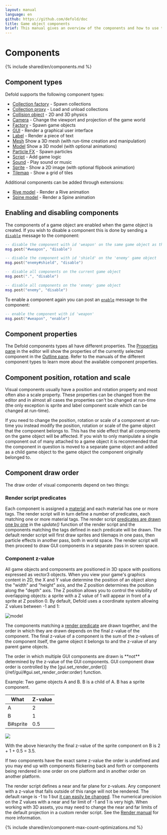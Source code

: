 ```yaml
---
layout: manual
language: en
github: https://github.com/defold/doc
title: Game object components
brief: This manual gives an overview of the components and how to use them.
---
```


#  Components

{% include shared/en/components.md %}

## Component types

Defold supports the following component types:

* [Collection factory](/manuals/collection-factory) - Spawn collections
* [Collection proxy](/manuals/collection-proxy) - Load and unload collections
* [Collision object](/manuals/physics) - 2D and 3D physics
* [Camera](/manuals/camera) - Change the viewport and projection of the game world
* [Factory](/manuals/factory) - Spawn game objects
* [GUI](/manuals/gui) - Render a graphical user interface
* [Label](/manuals/label) - Render a piece of text
* [Mesh](/manuals/mesh) Show a 3D mesh (with run-time creation and manipulation)
* [Model](/manuals/model) Show a 3D model (with optional animations)
* [Particle FX](/manuals/particlefx) -  Spawn particles
* [Script](/manuals/script) - Add game logic
* [Sound](/manuals/sound) - Play sound or music
* [Sprite](/manuals/sprite) - Show a 2D image (with optional flipbook animation)
* [Tilemap](/manuals/tilemap) - Show a grid of tiles

Additional components can be added through extensions:

* [Rive model](/extension-rive) - Render a Rive animation
* [Spine model](/extension-spine) - Render a Spine animation


## Enabling and disabling components

The components of a game object are enabled when the game object is created. If you wish to disable a component this is done by sending a [`disable`](/ref/go/#disable) message to the component:

```lua
-- disable the component with id 'weapon' on the same game object as this script
msg.post("#weapon", "disable")

-- disable the component with id 'shield' on the 'enemy' game object
msg.post("enemy#shield", "disable")

-- disable all components on the current game object
msg.post(".", "disable")

-- disable all components on the 'enemy' game object
msg.post("enemy", "disable")
```

To enable a component again you can post an [`enable`](/ref/go/#enable) message to the component:

```lua
-- enable the component with id 'weapon'
msg.post("#weapon", "enable")
```

## Component properties

The Defold components types all have different properties. The [Properties pane](/manuals/editor/#the-editor-views) in the editor will show the properties of the currently selected component in the [Outline pane](/manuals/editor/#the-editor-views). Refer to the manuals of the different component types to learn more about the available component properties.

## Component position, rotation and scale

Visual components usually have a position and rotation property and most often also a scale property. These properties can be changed from the editor and in almost all cases the properties can't be changed at run-time (the only exception is sprite and label component scale which can be changed at run-time).

If you need to change the position, rotation or scale of a component at run-time you instead modify the position, rotation or scale of the game object that the component belongs to. This has the side effect that all components on the game object will be affected. If you wish to only manipulate a single component out of many attached to a game object it is recommended that the component in question is moved to a separate game object and added as a child game object to the game object the component originally belonged to.

## Component draw order

The draw order of visual components depend on two things:

### Render script predicates
Each component is assigned a [material](/manuals/material/) and each material has one or more tags. The render script will in turn define a number of predicates, each matching one or more material tags. The render script [predicates are drawn one by one](/manuals/render/#render-predicates) in the *update()* function of the render script and the components matching the tags defined in each predicate will be drawn. The default render script will first draw sprites and tilemaps in one pass, then particle effects in another pass, both in world space. The render script will then proceed to draw GUI components in a separate pass in screen space.

### Component z-value
All game objects and components are positioned in 3D space with positions expressed as vector3 objects. When you view your game's graphics content in 2D, the X and Y value determine the position of an object along the "width" and "height" axis, and the Z position determines the position along the "depth" axis. The Z position allows you to control the visibility of overlapping objects: a sprite with a Z value of 1 will appear in front of a sprite at Z position 0. By default, Defold uses a coordinate system allowing Z values between -1 and 1:

![model](../images/graphics/z-order.png)

The components matching a [render predicate](/manuals/render/#render-predicates) are drawn together, and the order in which they are drawn depends on the final z-value of the component. The final z-value of a component is the sum of the z-values of the component itself, the game object it belongs to and the z-value of any parent game objects.

<div class='sidenote' markdown='1'>
The order in which multiple GUI components are drawn is **not** determined by the z-value of the GUI components. GUI component draw order is controlled by the [gui.set_render_order()](/ref/gui/#gui.set_render_order:order) function.
</div>

Example: Two game objects A and B. B is a child of A. B has a sprite component.

| What     | Z-value |
|----------|---------|
| A        | 2       |
| B        | 1       |
| B#sprite | 0.5     |

![](../images/graphics/component-hierarchy.png)

With the above hierarchy the final z-value of the sprite component on B is 2 + 1 + 0.5 = 3.5.

<div class='important' markdown='1'>
If two components have the exact same z-value the order is undefined and you may end up with components flickering back and forth or components being rendered in one order on one platform and in another order on another platform.

The render script defines a near and far plane for z-values. Any component with a z-value that falls outside of this range will not be rendered. The default range is -1 to 1 but [it can easily be changed](/manuals/render/#default-view-projection). The numerical precision on the Z values with a near and far limit of -1 and 1 is very high. When working with 3D assets, you may need to change the near and far limits of the default projection in a custom render script. See the [Render manual](/manuals/render/) for more information.
</div>


{% include shared/en/component-max-count-optimizations.md %}